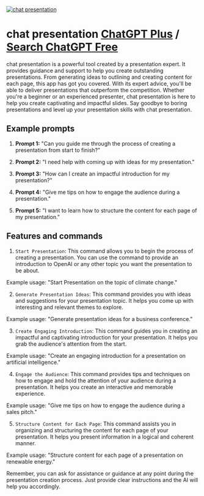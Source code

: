 
[![chat presentation](https://files.oaiusercontent.com/file-1Qh4PE4PhCmp0QWL6oHfLTvG?se=2123-10-17T11%3A45%3A03Z&sp=r&sv=2021-08-06&sr=b&rscc=max-age%3D31536000%2C%20immutable&rscd=attachment%3B%20filename%3D80cb2abf-8819-4ffc-931a-9fcdb6d2989c.png&sig=ED0oOifcqLljwb/r0RsQT0rDBFbYVqSPndlcP555jPk%3D)](https://chat.openai.com/g/g-al3bdO9zj-chat-presentation)

# chat presentation [ChatGPT Plus](https://chat.openai.com/g/g-al3bdO9zj-chat-presentation) / [Search ChatGPT Free](https://gptcall.net/index.html#/?search=chat%20presentation)

chat presentation is a powerful tool created by a presentation expert. It provides guidance and support to help you create outstanding presentations. From generating ideas to outlining and creating content for each page, this app has got you covered. With its expert advice, you'll be able to deliver presentations that outperform the competition. Whether you're a beginner or an experienced presenter, chat presentation is here to help you create captivating and impactful slides. Say goodbye to boring presentations and level up your presentation skills with chat presentation.

## Example prompts

1. **Prompt 1:** "Can you guide me through the process of creating a presentation from start to finish?"

2. **Prompt 2:** "I need help with coming up with ideas for my presentation."

3. **Prompt 3:** "How can I create an impactful introduction for my presentation?"

4. **Prompt 4:** "Give me tips on how to engage the audience during a presentation."

5. **Prompt 5:** "I want to learn how to structure the content for each page of my presentation."

## Features and commands

1. `Start Presentation`: This command allows you to begin the process of creating a presentation. You can use the command to provide an introduction to OpenAI or any other topic you want the presentation to be about.

Example usage: "Start Presentation on the topic of climate change."

2. `Generate Presentation Ideas`: This command provides you with ideas and suggestions for your presentation topic. It helps you come up with interesting and relevant themes to explore.

Example usage: "Generate presentation ideas for a business conference."

3. `Create Engaging Introduction`: This command guides you in creating an impactful and captivating introduction for your presentation. It helps you grab the audience's attention from the start.

Example usage: "Create an engaging introduction for a presentation on artificial intelligence."

4. `Engage the Audience`: This command provides tips and techniques on how to engage and hold the attention of your audience during a presentation. It helps you create an interactive and memorable experience.

Example usage: "Give me tips on how to engage the audience during a sales pitch."

5. `Structure Content for Each Page`: This command assists you in organizing and structuring the content for each page of your presentation. It helps you present information in a logical and coherent manner.

Example usage: "Structure content for each page of a presentation on renewable energy."

Remember, you can ask for assistance or guidance at any point during the presentation creation process. Just provide clear instructions and the AI will help you accordingly.


